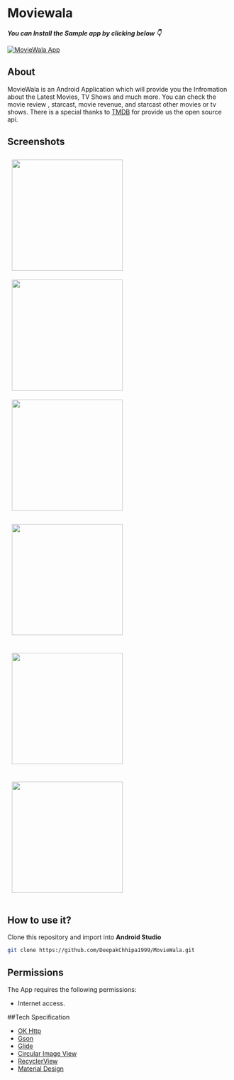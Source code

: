 # Moviewala

***You can Install the Sample app by clicking below 👇***

[![MovieWala App](https://img.shields.io/badge/MovieWala-APK-orange)](https://github.com/DeepakChhipa1999/MovieWala/blob/master/Screenshots/apk/debug/app-debug.apk)


## About

MovieWala is an Android Application which will provide you the Infromation about the Latest Movies, TV Shows and much more. You can check the movie review , starcast, movie revenue, and starcast other movies or tv shows. There is a special thanks to [TMDB](https://www.themoviedb.org/?language=en-USg) for provide us the open source api.

## Screenshots

[<img src="Screenshots/Screenshot1.jpg" align="center"
width="250"
    hspace="10" vspace="10">](Screenshots/Screenshot1.jpg)
[<img src="Screenshots/Screenshot2.jpg" align="center"
width="250"
    hspace="10" vspace="10">](Screenshots/Screenshot2.jpg)
[<img src="Screenshots/Screenshot3.jpg" align="center"
width="250"
    hspace="10" vspace="10">](Screenshots/Screenshot3.jpg)
[<img src="Screenshots/Screenshot4.jpg" align="center"
width="250"
    hspace="10" vspace="20">](Screenshots/Screenshot4.jpg)
    [<img src="Screenshots/Screenshot5.jpg" align="center"
width="250"
    hspace="10" vspace="20">](Screenshots/Screenshot5.jpg)
    [<img src="Screenshots/Screenshot6.jpg" align="center"
width="250"
    hspace="10" vspace="20">](Screenshots/Screenshot6.jpg)


## How to use it?
Clone this repository and import into **Android Studio**
```bash
git clone https://github.com/DeepakChhipa1999/MovieWala.git
```

## Permissions
The App requires the following permissions:
- Internet access.

##Tech Specification
- [OK Http](https://square.github.io/okhttp/)
- [Gson](https://github.com/google/gson)
- [Glide](https://github.com/bumptech/glide)
- [Circular Image View](https://github.com/hdodenhof/CircleImageView)
- [RecyclerView](https://developer.android.com/jetpack/androidx/releases/recyclerview)
- [Material Design](https://material.io/develop/android/components/)


